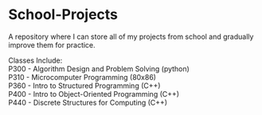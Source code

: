 # School-Projects
A repository where I can store all of my projects from school and gradually improve them for practice.
  
Classes Include:  
P300 - Algorithm Design and Problem Solving (python)  
P310 - Microcomputer Programming (80x86)  
P360 - Intro to Structured Programming (C++)  
P400 - Intro to Object-Oriented Programming (C++)  
P440 - Discrete Structures for Computing (C++)  
